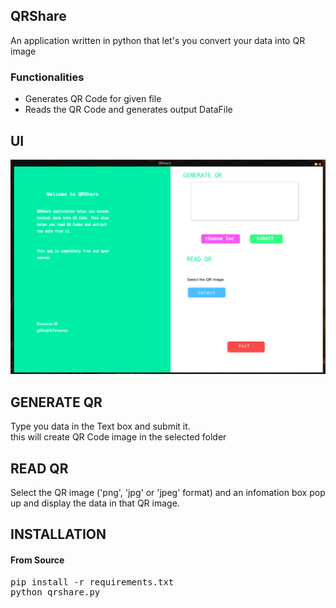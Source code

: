 
## QRShare
  An application written in python that let's you convert your data into QR image<br>
  

### Functionalities
<ul>
<li> Generates QR Code for given file </li>
<li> Reads the QR Code and generates output DataFile </li>
</ul>

## UI 

![QRShare](./resources/README/UI.png 'QRShare Initial UI')

## GENERATE QR

  Type you data in the Text box and submit it.<br>
  this will create QR Code image in the selected folder

## READ QR
  
  Select the QR image ('png', 'jpg' or 'jpeg' format) and an infomation
  box pop up and display the data in that QR image.

## INSTALLATION

#### From Source
<pre>
pip install -r requirements.txt
python qrshare.py
</pre>
